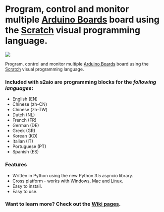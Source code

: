
# Program, control and monitor multiple [Arduino Boards](https://www.arduino.cc/) board using the [Scratch](scratch.mit.edu)  visual programming language. 


![](https://github.com/MrYsLab/s2aiomulti/blob/master/documentation/logo.png)

Program, control and monitor multiple [Arduino Boards](https://www.arduino.cc/) board using the [Scratch](scratch.mit.edu)  visual programming language. 

### **Included with s2aio are programming blocks** for the _**following languages**_:
* English (EN)
* Chinese (zh-CN)
* Chinese (zh-TW)
* Dutch (NL)
* French (FR)
* German (DE)
* Greek (GR)
* Korean (KO)
* Italian (IT)
* Portuguese (PT)
* Spanish (ES)

### **Features**
* Written in Python using the new Python 3.5 asyncio library. 
* Cross platform - works with Windows, Mac and Linux.
* Easy to install.
* Easy to use.

### Want to learn more? Check out the [Wiki pages](https://github.com/MrYsLab/s2aiomulti/wiki).




